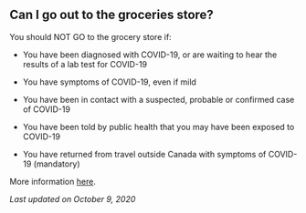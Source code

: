 ## Can I go out to the groceries store?

You should NOT GO to the grocery store if:

- You have been diagnosed with COVID-19, or are waiting to hear the results of a lab test for COVID-19

- You have symptoms of COVID-19, even if mild

- You have been in contact with a suspected, probable or confirmed case of COVID-19

- You have been told by public health that you may have been exposed to COVID-19

- You have returned from travel outside Canada with symptoms of COVID-19 (mandatory)

More information [here](https://www.canada.ca/en/public-health/services/diseases/2019-novel-coronavirus-infection/prevention-risks.html#self).

_Last updated on October 9, 2020_
